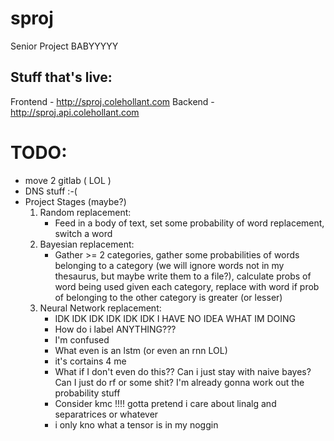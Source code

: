 # sproj
Senior Project BABYYYYY

## Stuff that's live:
Frontend - http://sproj.colehollant.com
Backend - http://sproj.api.colehollant.com


# TODO:

* move 2 gitlab ( LOL )
* DNS stuff :-(
* Project Stages (maybe?)
  1. Random replacement:
     * Feed in a body of text, set some probability of word replacement, switch a word
  2. Bayesian replacement:
     * Gather >= 2 categories, gather some probabilities of words belonging to a category (we will ignore words not in my thesaurus, but maybe write them to a file?), calculate probs of word being used given each category, replace with word if prob of belonging to the other category is greater (or lesser)
  3. Neural Network replacement:
     * IDK IDK IDK IDK IDK IDK I HAVE NO IDEA WHAT IM DOING
     * How do i label ANYTHING???
     * I'm confused
     * What even is an lstm (or even an rnn LOL)
     * it's cortains 4 me
     * What if I don't even do this?? Can i just stay with naive bayes? Can I just do rf or some shit? I'm already gonna work out the probability stuff
     * Consider kmc !!!! gotta pretend i care about linalg and separatrices or whatever
     * i only kno what a tensor is in my noggin

